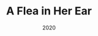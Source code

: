 ---
published: false
cancelled: COVID-19
layout: productions
title: A Flea in Her Ear
date: 2020
image_credit: 
image_alt:
image_caption:
category: play
Title: A Flea in Her Ear - wiki
Theatre: Limelight Theatre
Writer: Georges Feydeau - wiki
Website: https://web.archive.org/web/20200928192759/https://limelight-theatre.org/shows/
showtimes: 
  - 2020-03-19 19:30:00
  - 2020-03-20 19:30:00
  - 2020-03-21 19:30:00
  - 2020-03-22 14:00:00
  - 2020-03-24 19:30:00
  - 2020-03-26 19:30:00
  - 2020-03-27 19:30:00
  - 2020-03-28 19:30:00
  - 2020-03-29 14:00:00
  - 2020-04-02 19:30:00
  - 2020-04-03 19:30:00
  - 2020-04-04 19:30:00
  - 2020-04-05 14:00:00
  - 2020-04-09 19:30:00
  - 2020-04-10 19:30:00
  - 2020-04-11 19:30:00
cast: 
crew:
  Director: Jason Collins
external_links:
  Shows - Limelight Theatre: https://web.archive.org/web/20200928192759/https://limelight-theatre.org/shows/
--- 